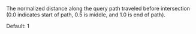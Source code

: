 The normalized distance along the query path traveled before intersection (0.0 indicates start of path, 0.5 is middle, and 1.0 is end of path).

Default: 1